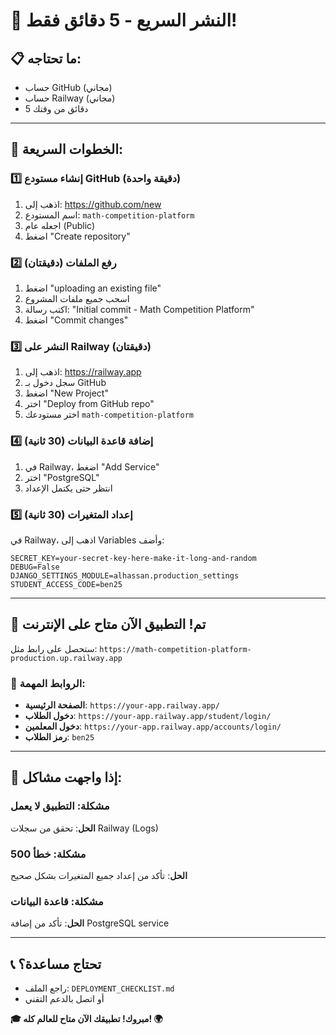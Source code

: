 # 🚀 النشر السريع - 5 دقائق فقط!

## 📋 ما تحتاجه:
- حساب GitHub (مجاني)
- حساب Railway (مجاني)
- 5 دقائق من وقتك

---

## 🎯 الخطوات السريعة:

### 1️⃣ إنشاء مستودع GitHub (دقيقة واحدة)
1. اذهب إلى: https://github.com/new
2. اسم المستودع: `math-competition-platform`
3. اجعله عام (Public)
4. اضغط "Create repository"

### 2️⃣ رفع الملفات (دقيقتان)
1. اضغط "uploading an existing file"
2. اسحب جميع ملفات المشروع
3. اكتب رسالة: "Initial commit - Math Competition Platform"
4. اضغط "Commit changes"

### 3️⃣ النشر على Railway (دقيقتان)
1. اذهب إلى: https://railway.app
2. سجل دخول بـ GitHub
3. اضغط "New Project"
4. اختر "Deploy from GitHub repo"
5. اختر مستودعك `math-competition-platform`

### 4️⃣ إضافة قاعدة البيانات (30 ثانية)
1. في Railway، اضغط "Add Service"
2. اختر "PostgreSQL"
3. انتظر حتى يكتمل الإعداد

### 5️⃣ إعداد المتغيرات (30 ثانية)
في Railway، اذهب إلى Variables وأضف:
```
SECRET_KEY=your-secret-key-here-make-it-long-and-random
DEBUG=False
DJANGO_SETTINGS_MODULE=alhassan.production_settings
STUDENT_ACCESS_CODE=ben25
```

---

## 🎉 تم! التطبيق الآن متاح على الإنترنت

ستحصل على رابط مثل: `https://math-competition-platform-production.up.railway.app`

### 🔗 الروابط المهمة:
- **الصفحة الرئيسية**: `https://your-app.railway.app/`
- **دخول الطلاب**: `https://your-app.railway.app/student/login/`
- **دخول المعلمين**: `https://your-app.railway.app/accounts/login/`
- **رمز الطلاب**: `ben25`

---

## 🔧 إذا واجهت مشاكل:

### مشكلة: التطبيق لا يعمل
**الحل**: تحقق من سجلات Railway (Logs)

### مشكلة: خطأ 500
**الحل**: تأكد من إعداد جميع المتغيرات بشكل صحيح

### مشكلة: قاعدة البيانات
**الحل**: تأكد من إضافة PostgreSQL service

---

## 📞 تحتاج مساعدة؟
- راجع الملف: `DEPLOYMENT_CHECKLIST.md`
- أو اتصل بالدعم التقني

**🎓 مبروك! تطبيقك الآن متاح للعالم كله! 🌍**
